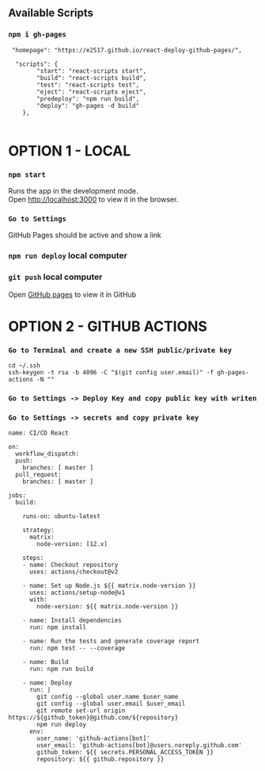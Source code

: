 ## Available Scripts

### `npm i gh-pages`

```
 "homepage": "https://e2517.github.io/react-deploy-github-pages/",

  "scripts": {
        "start": "react-scripts start",
        "build": "react-scripts build",
        "test": "react-scripts test",
        "eject": "react-scripts eject",
        "predeploy": "npm run build",
        "deploy": "gh-pages -d build"
    },
    
```

# OPTION 1 - LOCAL

### `npm start`

Runs the app in the development mode.<br />
Open [http://localhost:3000](http://localhost:3000) to view it in the browser.

### `Go to Settings`

GitHub Pages should be active and show a link

### `npm run deploy` local computer

### `git push` local computer

Open [GitHub pages](https://e2517.github.io/react-deploy-github-pages/) to view it in GitHub

# OPTION 2 - GITHUB ACTIONS

### `Go to Terminal and create a new SSH public/private key`
```
cd ~/.ssh
ssh-keygen -t rsa -b 4096 -C "$(git config user.email)" -f gh-pages-actions -N ""

```
### `Go to Settings -> Deploy Key and copy public key with writen`

### `Go to Settings -> secrets and copy private key`

```
name: CI/CD React

on:
  workflow_dispatch:
  push:
    branches: [ master ]
  pull_request:
    branches: [ master ]

jobs:
  build:

    runs-on: ubuntu-latest

    strategy:
      matrix:
        node-version: [12.x]

    steps:
    - name: Checkout repository
      uses: actions/checkout@v2

    - name: Set up Node.js ${{ matrix.node-version }}
      uses: actions/setup-node@v1
      with:
        node-version: ${{ matrix.node-version }}

    - name: Install dependencies
      run: npm install

    - name: Run the tests and generate coverage report
      run: npm test -- --coverage

    - name: Build
      run: npm run build

    - name: Deploy
      run: |
        git config --global user.name $user_name
        git config --global user.email $user_email
        git remote set-url origin https://${github_token}@github.com/${repository}
        npm run deploy
      env:
        user_name: 'github-actions[bot]'
        user_email: 'github-actions[bot]@users.noreply.github.com'
        github_token: ${{ secrets.PERSONAL_ACCESS_TOKEN }}
        repository: ${{ github.repository }}
        
  ```      
        
